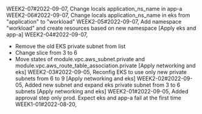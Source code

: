 WEEK2-07#2022-09-07, Change locals application_ns_name in app-a
WEEK2-06#2022-09-07, Change locals application_ns_name in eks from "application" to "workload"
WEEK2-05#2022-09-07, Add namespace "workload" and create resources based on new namespace [Apply eks and app-a]
WEEK2-04#2022-09-07, 
- Remove the old EKS private subnet from list
- Change slice from 3 to 6
- Move states of module.vpc.aws_subnet.private and module.vpc.aws_route_table_association.private [Apply networking and eks]
WEEK2-03#2022-09-05, Reconfig EKS to use only new private subnets from 6 to 9 [Apply networking and eks]
WEEK2-02#2022-09-05, Added new subnet and expand eks private subnet from 3 to 6 subnets [Apply networking and eks]
WEEK2-01#2022-09-05, Added approval step only prod. Expect eks and app-a fail at the first time
WEEK1-01#2022-08-20, 